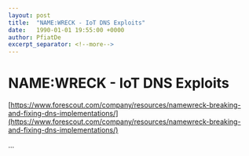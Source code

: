 ```yaml
---
layout: post
title:  "NAME:WRECK - IoT DNS Exploits"
date:   1990-01-01 19:55:00 +0000
author: PfiatDe
excerpt_separator: <!--more-->
---
```


# NAME:WRECK - IoT DNS Exploits

[https://www.forescout.com/company/resources/namewreck-breaking-and-fixing-dns-implementations/](https://www.forescout.com/company/resources/namewreck-breaking-and-fixing-dns-implementations/)

...
<!--more-->
